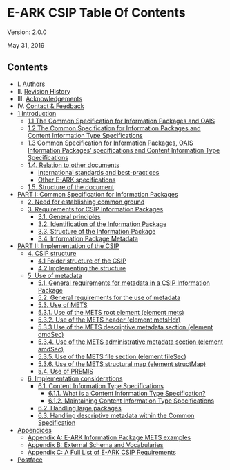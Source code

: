 E-ARK CSIP Table Of Contents
============================

Version: 2.0.0

May 31, 2019

Contents
--------
- I. [Authors](#authors)
- II. [Revision History](#revision-history)
- III. [Acknowledgements](#acknowledgements)
- IV. [Contact & Feedback](#contact--feedback)
- [1 Introduction](#1-introduction)
	- [1.1 The Common Specification for Information Packages and OAIS](#11-the-common-specification-for-information-packages-and-oais)
	- [1.2 The Common Specification for Information Packages and Content Information Type Specifications](#12-the-common-specification-for-information-packages-and-content-information-type-specifications)
	- [1.3 Common Specification for Information Packages, OAIS Information Packages’ specifications and Content Information Type Specifications](#13-common-specification-for-information-packages-oais-information-packages-specifications-and-content-information-type-specifications)
	- [1.4. Relation to other documents](#14-relation-to-other-documents)
		- [International standards and best-practices](#international-standards-and-best-practices)
		- [Other E-ARK specifications](#other-e-ark-specifications)
	- [1.5. Structure of the document](#15-structure-of-the-document)
- [PART I: Common Specification for Information Packages](#part-i-common-specification-for-information-packages)
	- [2.	Need for establishing common ground](#2-need-for-establishing-common-ground)
	- [3. Requirements for CSIP Information Packages](#3-principles-for-interoperable-information-packages)
		- [3.1. General principles](#31-general-principles)
		- [3.2. Identification of the Information Package](#32-identification-of-the-information-package)
		- [3.3.	Structure of the Information Package](#33-structure-of-the-information-package)
		- [3.4.	Information Package Metadata](#34-information-package-metadata)
- [PART II: Implementation of the CSIP](#part-ii-implementation-of-the-csip)
	- [4.	CSIP structure](#4-csip-structure)
	  - [4.1 Folder structure of the CSIP](#41-folder-structure-of-the-csip)
	  - [4.2 Implementing the structure](#42-implementing-the-structure)
	- [5. Use of metadata](#5-use-of-metadata)
		- [5.1. General requirements for metadata in a CSIP Information Package](#51-general-requirements-for-metadata-in-a-csip-information-package)
		- [5.2. General requirements for the use of metadata](#52-general-requirements-for-the-use-of-metadata)
		- [5.3. Use of METS](#53-use-of-mets)
	    - [5.3.1.	Use of the METS root element (element mets)](#531-use-of-the-mets-root-element-element-mets)
	    - [5.3.2.	Use of the METS header (element metsHdr)](#532-use-of-the-mets-header-element-metshdr)
	    - [5.3.3 Use of the METS descriptive metadata section (element dmdSec)](#533-use-of-the-mets-descriptive-metadata-section-element-dmdsec)
	    - [5.3.4.	Use of the METS administrative metadata section (element amdSec)](#534-use-of-the-mets-administrative-metadata-section-element-amdsec)
	    - [5.3.5.	Use of the METS file section (element fileSec)](#535-use-of-the-mets-file-section-element-filesec)
	    - [5.3.6.	Use of the METS structural map (element structMap)](#536-use-of-the-mets-structural-map-structmap)
		- [5.4. Use of PREMIS](#54-use-of-premis)
	- [6. Implementation considerations](#6-implementation-considerations)
	  - [6.1.	Content Information Type Specifications](#61-content-information-type-specifications)
	    - [6.1.1.	What is a Content Information Type Specification?](#611-what-is-a-content-information-type-specification)
	    - [6.1.2.	Maintaining Content Information Type Specifications](#612-maintaining-content-information-type-specifications)
	  - [6.2. Handling large packages](#62-handling-large-packages)
	  - [6.3.	Handling descriptive metadata within the Common Specification](#63-handling-descriptive-metadata-within-the-common-specification)
- [Appendices](#appendices)
	- [Appendix A: E-ARK Information Package METS examples](#appendix-a-e-ark-information-package-mets-examples)
	- [Appendix B: External Schema and Vocabularies](#appendix-b-external-schema-and-vocabularies)
	- [Appendix C: A Full List of E-ARK CSIP Requirements](#appendix-c-a-full-list-of-e-ark-csip-requirements)
- [Postface](#postface)
